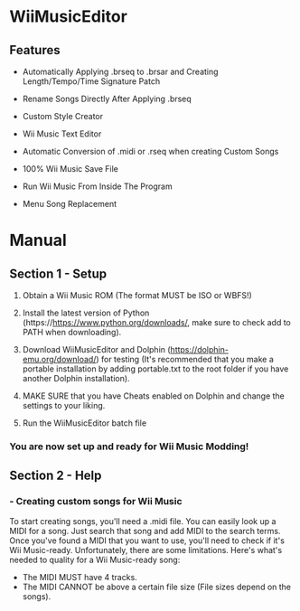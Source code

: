 # WiiMusicEditor

## Features

- Automatically Applying .brseq to .brsar and Creating Length/Tempo/Time Signature Patch

- Rename Songs Directly After Applying .brseq

- Custom Style Creator

- Wii Music Text Editor

- Automatic Conversion of .midi or .rseq when creating Custom Songs

- 100% Wii Music Save File

- Run Wii Music From Inside The Program

- Menu Song Replacement

# Manual
 ## Section 1 - Setup
1. Obtain a Wii Music ROM (The format MUST be ISO or WBFS!)

2. Install the latest version of Python (https://https://www.python.org/downloads/, make sure to check add to PATH when downloading).

3. Download WiiMusicEditor and Dolphin (https://dolphin-emu.org/download/) for testing (It's recommended that you make a portable installation by adding portable.txt to the root folder if you have another Dolphin installation).

3. MAKE SURE that you have Cheats enabled on Dolphin and change the settings to your liking.

4. Run the WiiMusicEditor batch file 

### You are now set up and ready for Wii Music Modding!

## Section 2 - Help
### - Creating custom songs for Wii Music
To start creating songs, you'll need a .midi file.
You can easily look up a MIDI for a song. Just search that song and add MIDI to the search terms.
Once you've found a MIDI that you want to use, you'll need to check if it's Wii Music-ready. Unfortunately, there are some limitations. Here's what's needed to quality for a Wii Music-ready song:
- The MIDI MUST have 4 tracks.
- The MIDI CANNOT be above a certain file size (File sizes depend on the songs).
